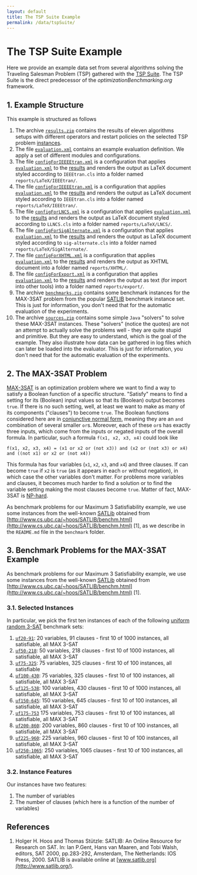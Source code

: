 ```yaml
---
layout: default
title: The TSP Suite Example
permalink: /data/tspSuite/
---
```

# The TSP Suite Example

Here we provide an example data set from several algorithms solving the Traveling Salesman Problem (TSP) gathered with the [TSP Suite](https://github.com/optimizationBenchmarking/tspSuite). The TSP Suite is the direct predecessor of the  *optimizationBenchmarking.org* framework.

## 1. Example Structure

This example is structured as follows

1. The archive [`results.zip`](results.zip) contains the results of eleven algorithms setups with different operators and restart policies on the selected TSP problem [instances](benchmarks.zip).
3. The file [`evaluation.xml`](evaluation.xml) contains an example evaluation definition. We apply a set of different modules and configurations.
4. The file [`configForIEEEEtran.xml`](configForIEEEEtran.xml) is a configuration that applies [`evaluation.xml`](evaluation.xml) to the [results](results.zip) and renders the output as LaTeX document styled according to `IEEEtran.cls` into a folder named `reports/LaTeX/IEEEtran/`. 
5. The file [`configForIEEEEtran.xml`](configForIEEEEtran.xml) is a configuration that applies [`evaluation.xml`](evaluation.xml) to the [results](results.zip) and renders the output as LaTeX document styled according to `IEEEtran.cls` into a folder named `reports/LaTeX/IEEEtran/`.
6. The file [`configForLNCS.xml`](configForLNCS.xml) is a configuration that applies [`evaluation.xml`](evaluation.xml) to the [results](results.zip) and renders the output as LaTeX document styled according to `LLNCS.cls` into a folder named `reports/LaTeX/LNCS/`.
6. The file [`configForSigAlternate.xml`](configForSigAlternate.xml) is a configuration that applies [`evaluation.xml`](evaluation.xml) to the [results](results.zip) and renders the output as LaTeX document styled according to `sig-alternate.cls` into a folder named `reports/LaTeX/SigAlternate/`.
6. The file [`configForXHTML.xml`](configForXHTML.xml) is a configuration that applies [`evaluation.xml`](evaluation.xml) to the [results](results.zip) and renders the output as XHTML document into a folder named `reports/XHTML/`.
6. The file [`configForExport.xml`](configForExport.xml) is a configuration that applies [`evaluation.xml`](evaluation.xml) to the [results](results.zip) and renders the output as text (for import into other tools) into a folder named `reports/export/`.
3. The archive [`benchmarks.zip`](benchmarks.zip) contains some benchmark instances for the MAX-3SAT problem from the popular [SATLIB](http://www.cs.ubc.ca/~hoos/SATLIB/benchm.html) benchmark instance set. This is just for information, you don't need that for the automatic evaluation of the experiments.
4. The archive [`sources.zip`](sources.zip) contains some simple `Java` "solvers" to solve these MAX-3SAT instances. These "solvers" (notice the quotes) are not an attempt to actually solve the problems well - they are quite stupid and primitive. But they are easy to understand, which is the goal of the example. They also illustrate how data can be gathered in log files which can later be loaded into the evaluator. This is just for information, you don't need that for the automatic evaluation of the experiments.
 

## 2. The MAX-3SAT Problem

[MAX-3SAT](http://en.wikipedia.org/wiki/MAX-3SAT) is an optimization problem where we want to find a way to satisfy a Boolean function of a specific structure. "Satisfy" means to find a setting for its (Boolean) input values so that its (Boolean) output becomes `true`. If there is no such setting, well, at least we want to make as many of its components ("clauses") to become `true`. The Boolean functions considered here are in [conjunctive normal form](http://en.wikipedia.org/wiki/3-CNF), meaning they are an `and` combination of several smaller `or`s. Moreover, each of these `or`s has exactly three inputs, which come from the inputs or negated inputs of the overall formula. In particular, such a formula `f(x1, x2, x3, x4)` could look like

    f(x1, x2, x3, x4) = (x1 or x2 or (not x3)) and (x2 or (not x3) or x4) and ((not x1) or x2 or (not x4))

This formula has four variables (`x1`, `x2`, `x3`, and `x4`) and three clauses. If can become `true` if
`x2` is `true` (as it appears in each `or` without negation), in which case the other variables don't matter. For problems more variables and clauses, it becomes much harder to find a solution or to find the variable setting making the most clauses become `true`. Matter of fact, MAX-3SAT is [NP-hard](http://en.wikipedia.org/wiki/NP-hard).

As benchmark problems for our Maximum 3 Satisfiability example, we use some instances from the well-known [SATLib](http://www.satlib.org/) obtained from [http://www.cs.ubc.ca/~hoos/SATLIB/benchm.html](http://www.cs.ubc.ca/~hoos/SATLIB/benchm.html) [1], as we describe in the `README.md` file in the `benchmark` folder.


## 3. Benchmark Problems for the MAX-3SAT Example

As benchmark problems for our Maximum 3 Satisfiability example, we use some instances from the well-known [SATLib](http://www.satlib.org/) obtained from [http://www.cs.ubc.ca/~hoos/SATLIB/benchm.html](http://www.cs.ubc.ca/~hoos/SATLIB/benchm.html) [1].

### 3.1. Selected Instances
In particular, we pick the first ten instances of each of the following [uniform random 3-SAT](http://www.cs.ubc.ca/~hoos/SATLIB/Benchmarks/SAT/RND3SAT/descr.html) benchmark sets:

1. [`uf20-91`](http://www.cs.ubc.ca/~hoos/SATLIB/Benchmarks/SAT/RND3SAT/uf20-91.tar.gz): 20 variables, 91 clauses - first 10 of 1000 instances, all satisfiable, all MAX 3-SAT
2. [`uf50-218`](http://www.cs.ubc.ca/~hoos/SATLIB/Benchmarks/SAT/RND3SAT/uf50-218.tar.gz): 50 variables, 218 clauses - first 10 of 1000 instances, all satisfiable, all MAX 3-SAT
3. [`uf75-325`](http://www.cs.ubc.ca/~hoos/SATLIB/Benchmarks/SAT/RND3SAT/uf75-325.tar.gz): 75 variables, 325 clauses - first 10 of 100 instances, all satisfiable
4. [`uf100-430`](http://www.cs.ubc.ca/~hoos/SATLIB/Benchmarks/SAT/RND3SAT/uf100-430.tar.gz): 75 variables, 325 clauses - first 10 of 100 instances, all satisfiable, all MAX 3-SAT
5. [`uf125-538`](http://www.cs.ubc.ca/~hoos/SATLIB/Benchmarks/SAT/RND3SAT/uf125-538.tar.gz): 100 variables, 430 clauses - first 10 of 1000 instances, all satisfiable, all MAX 3-SAT
6. [`uf150-645`](http://www.cs.ubc.ca/~hoos/SATLIB/Benchmarks/SAT/RND3SAT/uf150-645.tar.gz): 150 variables, 645 clauses - first 10 of 100 instances, all satisfiable, all MAX 3-SAT
7. [`uf175-753`](http://www.cs.ubc.ca/~hoos/SATLIB/Benchmarks/SAT/RND3SAT/uf175-753.tar.gz) 175 variables, 753 clauses - first 10 of 100 instances, all satisfiable, all MAX 3-SAT
8. [`uf200-860`](http://www.cs.ubc.ca/~hoos/SATLIB/Benchmarks/SAT/RND3SAT/uf200-860.tar.gz): 200 variables, 860 clauses - first 10 of 100 instances, all satisfiable, all MAX 3-SAT
9. [`uf225-960`](http://www.cs.ubc.ca/~hoos/SATLIB/Benchmarks/SAT/RND3SAT/uf225-960.tar.gz): 225 variables, 960 clauses - first 10 of 100 instances, all satisfiable, all MAX 3-SAT
10. [`uf250-1065`](http://www.cs.ubc.ca/~hoos/SATLIB/Benchmarks/SAT/RND3SAT/uf250-1065.tar.gz): 250 variables, 1065 clauses - first 10 of 100 instances, all satisfiable, all MAX 3-SAT

### 3.2. Instance Features
Our instances have two features:

1. The number of variables
2. The number of clauses (which here is a function of the number of variables)


## References
1. Holger H. Hoos and Thomas Stützle: SATLIB: An Online Resource for Research on SAT. In: Ian P.Gent, Hans van Maaren, and Tobi Walsh, editors, SAT 2000, pp.283-292, Amsterdam, The Netherlands: IOS Press, 2000. SATLIB is available online at [www.satlib.org](http://www.satlib.org/).
